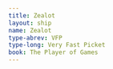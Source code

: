 ```yaml
---
title: Zealot
layout: ship
name: Zealot
type-abrev: VFP
type-long: Very Fast Picket
book: The Player of Games
---
```


